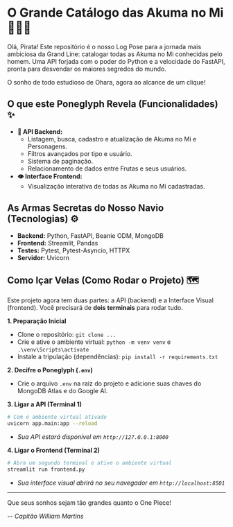 # O Grande Catálogo das Akuma no Mi 🍎🏴‍☠️

Olá, Pirata! Este repositório é o nosso Log Pose para a jornada mais ambiciosa da Grand Line: catalogar todas as Akuma no Mi conhecidas pelo homem. Uma API forjada com o poder do Python e a velocidade do FastAPI, pronta para desvendar os maiores segredos do mundo.

O sonho de todo estudioso de Ohara, agora ao alcance de um clique!

## O que este Poneglyph Revela (Funcionalidades) ✨

* **📜 API Backend:**
    * Listagem, busca, cadastro e atualização de Akuma no Mi e Personagens.
    * Filtros avançados por tipo e usuário.
    * Sistema de paginação.
    * Relacionamento de dados entre Frutas e seus usuários.
* **👁️ Interface Frontend:**
    * Visualização interativa de todas as Akuma no Mi cadastradas.

## As Armas Secretas do Nosso Navio (Tecnologias) ⚙️

* **Backend:** Python, FastAPI, Beanie ODM, MongoDB
* **Frontend:** Streamlit, Pandas
* **Testes:** Pytest, Pytest-Asyncio, HTTPX
* **Servidor:** Uvicorn

## Como Içar Velas (Como Rodar o Projeto) 🗺️

Este projeto agora tem duas partes: a API (backend) e a Interface Visual (frontend). Você precisará de **dois terminais** para rodar tudo.

**1. Preparação Inicial**
   * Clone o repositório: `git clone ...`
   * Crie e ative o ambiente virtual: `python -m venv venv` e `.\venv\Scripts\activate`
   * Instale a tripulação (dependências): `pip install -r requirements.txt`

**2. Decifre o Poneglyph (`.env`)**
   * Crie o arquivo `.env` na raiz do projeto e adicione suas chaves do MongoDB Atlas e do Google AI.

**3. Ligar a API (Terminal 1)**
   ```bash
   # Com o ambiente virtual ativado
   uvicorn app.main:app --reload
   ```
   * *Sua API estará disponível em `http://127.0.0.1:8000`*

**4. Ligar o Frontend (Terminal 2)**
   ```bash
   # Abra um segundo terminal e ative o ambiente virtual
   streamlit run frontend.py
   ```
   * *Sua interface visual abrirá no seu navegador em `http://localhost:8501`*

---

Que seus sonhos sejam tão grandes quanto o One Piece!

-- *Capitão William Martins*

